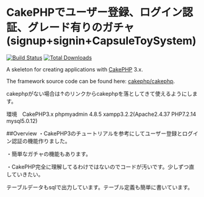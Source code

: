 # CakePHPでユーザー登録、ログイン認証、グレード有りのガチャ(signup+signin+CapsuleToySystem)

[![Build Status](https://img.shields.io/travis/cakephp/app/master.svg?style=flat-square)](https://travis-ci.org/cakephp/app)
[![Total Downloads](https://img.shields.io/packagist/dt/cakephp/app.svg?style=flat-square)](https://packagist.org/packages/cakephp/app)

A skeleton for creating applications with [CakePHP](https://cakephp.org) 3.x.

The framework source code can be found here: [cakephp/cakephp](https://github.com/cakephp/cakephp).

cakephpがない場合は↑のリンクからcakephpを落としてきて使えるようにします。

環境　CakePHP3.x phpmyadmin 4.8.5 xampp3.2.2(Apache2.4.37 PHP7.2.14 mysql5.0.12)

##Overview
・CakePHP3のチュートリアルを参考にしてユーザー登録とログイン認証の機能作りました。

・簡単なガチャの機能もあります。

・CakePHP完全に理解してるわけではないのでコードが汚いです。少しずつ直していきたい。

テーブルデータもsqlで出力しています。テーブル定義も簡単に書いています。
